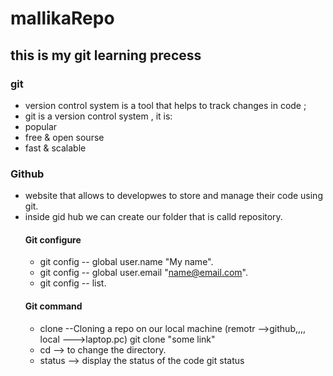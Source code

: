 # mallikaRepo
## this is my git learning precess <br>
### git 
* version control system is a tool that helps to track changes in code ;
* git is a version control system , it is:
* popular
* free & open sourse
* fast & scalable
 ### Github
 * website that allows to developwes to store and manage their code using git.
 * inside gid hub we can create our folder that is calld repository.
   #### Git configure
   * git config -- global user.name "My name".
   * git config -- global user.email "name@email.com".
   * git config -- list.
   #### Git command
   * clone
     --Cloning a repo on our local machine  (remotr -->github,,,, local --->laptop.pc)
   git clone "some link"
   * cd --> to change the directory.
   * status
      --> display the status of the code
     git status
